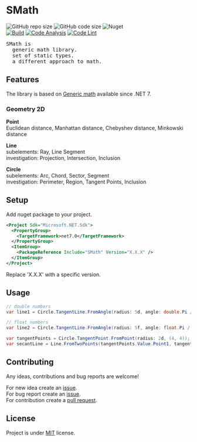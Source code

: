 # SMath  

![GitHub repo size](https://img.shields.io/github/repo-size/jirikostiha/smath)
![GitHub code size](https://img.shields.io/github/languages/code-size/jirikostiha/smath)
![Nuget](https://img.shields.io/nuget/dt/SMath)  
[![Build](https://github.com/jirikostiha/smath/actions/workflows/build.yml/badge.svg)](https://github.com/jirikostiha/smath/actions/workflows/build.yml)
[![Code Analysis](https://github.com/jirikostiha/smath/actions/workflows/analyse-code.yml/badge.svg)](https://github.com/jirikostiha/smath/actions/workflows/analyse-code.yml)
[![Code Lint](https://github.com/jirikostiha/smath/actions/workflows/lint-code.yml/badge.svg)](https://github.com/jirikostiha/smath/actions/workflows/lint-code.yml)

<pre>
SMath is
  generic math library.
  set of static types.
  a different approach to math.
</pre>

## Features

The library is based on [Generic math](https://learn.microsoft.com/en-us/dotnet/standard/generics/math)
available since .NET 7.  

### Geometry 2D
**Point**  
Euclidean distance, Manhattan distance, Chebyshev distance, Minkowski distance  

**Line**  
subelements: Ray, Line Segment  
investigation: Projection, Intersection, Inclusion

**Circle**  
subelements: Arc, Chord, Sector, Segment  
investigation: Perimeter, Region, Tangent Points, Inclusion

## Setup

Add nuget package to your project.

```xml
<Project Sdk="Microsoft.NET.Sdk">
  <PropertyGroup>
    <TargetFramework>net7.0</TargetFramework>
  </PropertyGroup>
  <ItemGroup>
    <PackageReference Include="SMath" Version="X.X.X" />
  </ItemGroup>
</Project>
```
Replace 'X.X.X' with a specific version.

## Usage

```cs
// double numbers
var line1 = Circle.TangentLine.FromAngle(radius: 5d, angle: double.Pi / 4d);

// float numbers
var line2 = Circle.TangentLine.FromAngle(radius: 5f, angle: float.Pi / 4f);
```

```cs
var tangentPoints = Circle.TangentPoint.FromPoint(radius: 2d, (4, 4));
var secantLine = Line.FromTwoPoints(tangentPoints.Value.Point1, tangentPoints.Value.Point2);
```

## Contributing

Any ideas, contributions and bug reports are welcome!  

For new idea create an [issue](https://github.com/jirikostiha/smath/issues/new/choose).  
For bug report create an [issue](https://github.com/jirikostiha/smath/issues/new/choose).  
For contribution create a [pull request](https://docs.github.com/en/pull-requests/collaborating-with-pull-requests/proposing-changes-to-your-work-with-pull-requests/creating-a-pull-request).  

## License

Project is under [MIT](./LICENSE) license.

